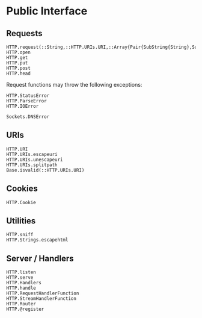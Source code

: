 # Public Interface

## Requests

```@docs
HTTP.request(::String,::HTTP.URIs.URI,::Array{Pair{SubString{String},SubString{String}},1},::Any)
HTTP.open
HTTP.get
HTTP.put
HTTP.post
HTTP.head
```

Request functions may throw the following exceptions:

```@docs
HTTP.StatusError
HTTP.ParseError
HTTP.IOError
```
```
Sockets.DNSError
```

## URIs

```@docs
HTTP.URI
HTTP.URIs.escapeuri
HTTP.URIs.unescapeuri
HTTP.URIs.splitpath
Base.isvalid(::HTTP.URIs.URI)
```


## Cookies

```@docs
HTTP.Cookie
```


## Utilities

```@docs
HTTP.sniff
HTTP.Strings.escapehtml
```

## Server / Handlers

```@docs
HTTP.listen
HTTP.serve
HTTP.Handlers
HTTP.handle
HTTP.RequestHandlerFunction
HTTP.StreamHandlerFunction
HTTP.Router
HTTP.@register
```
